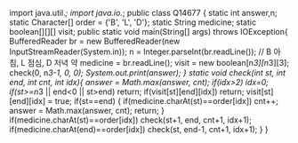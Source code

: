 import java.util.*;
import java.io.*;
public class Q14677 {
    static int answer,n;
    static Character[] order = {'B', 'L', 'D'};
    static String medicine;
    static boolean[][][] visit;
    public static void main(String[] args) throws IOException{
        BufferedReader br = new BufferedReader(new InputStreamReader(System.in));
        n = Integer.parseInt(br.readLine());
        // B 아침, L 점심, D 저녁 약
        medicine = br.readLine();
        visit = new boolean[n*3][n*3][3];
        check(0, n*3-1, 0, 0);
        System.out.print(answer);
    }
    static void check(int st, int end, int cnt, int idx){
        answer = Math.max(answer, cnt);
        if(idx>2) idx=0;
        if(st>=n*3 || end<0 || st>end) return;
        if(visit[st][end][idx]) return;
        visit[st][end][idx] = true;
        if(st==end) {
            if(medicine.charAt(st)==order[idx]) cnt++;
            answer = Math.max(answer, cnt);
            return;
        }
        if(medicine.charAt(st)==order[idx]) check(st+1, end, cnt+1, idx+1);
        if(medicine.charAt(end)==order[idx]) check(st, end-1, cnt+1, idx+1);
    }
}
